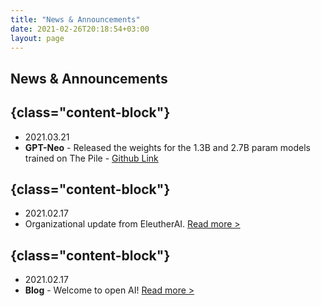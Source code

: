 ```yaml
---
title: "News & Announcements"
date: 2021-02-26T20:18:54+03:00
layout: page
---
```


## News & Announcements
## {class="content-block"}
- 2021.03.21
- **GPT-Neo**  - Released the weights for the 1.3B and 2.7B param models trained on The Pile - [Github Link](https://github.com/EleutherAI/gpt-neo/) 

## {class="content-block"}
- 2021.02.17
- Organizational update from EleutherAI. [Read more >](https://blog.eleuther.ai/welcome-to-eleutherai/) 

## {class="content-block"}
- 2021.02.17
- **Blog** - Welcome to open AI! [Read more >](https://blog.eleuther.ai/welcome-to-eleutherai/) 